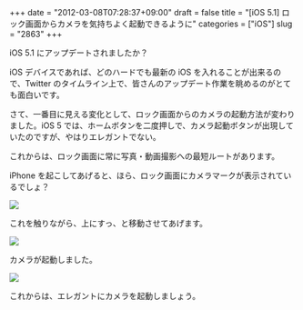 +++
date = "2012-03-08T07:28:37+09:00"
draft = false
title = "[iOS 5.1] ロック画面からカメラを気持ちよく起動できるように"
categories = ["iOS"]
slug = "2863"
+++

iOS 5.1 にアップデートされましたか？

iOS デバイスであれば、どのハードでも最新の iOS を入れることが出来るので、Twitter のタイムライン上で、皆さんのアップデート作業を眺めるのがとても面白いです。

さて、一番目に見える変化として、ロック画面からのカメラの起動方法が変わりました。iOS 5 では、ホームボタンを二度押しで、カメラ起動ボタンが出現していたのですが、やはりエレガントでない。

これからは、ロック画面に常に写真・動画撮影への最短ルートがあります。

iPhone を起こしてあげると、ほら、ロック画面にカメラマークが表示されているでしょ？

![](/images/2012/03/2863_1.png)

これを触りながら、上にすっ、と移動させてあげます。

![](/images/2012/03/2863_2.png)

カメラが起動しました。

![](/images/2012/03/2863_3.png)

これからは、エレガントにカメラを起動しましょう。

